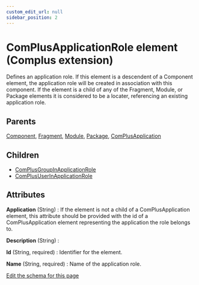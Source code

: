 ```yaml
---
custom_edit_url: null
sidebar_position: 2
---
```

# ComPlusApplicationRole element (Complus extension)
Defines an application role. If this element is a descendent of a Component element, the application role will be created in association with this component. If the element is a child of any of the Fragment, Module, or Package elements it is considered to be a locater, referencing an existing application role.

## Parents
[Component](../wxs/component.md), [Fragment](../wxs/fragment.md), [Module](../wxs/module.md), [Package](../wxs/package.md), [ComPlusApplication](complusapplication.md)

## Children
* [ComPlusGroupInApplicationRole](complusgroupinapplicationrole.md) 
* [ComPlusUserInApplicationRole](complususerinapplicationrole.md) 

## Attributes
**Application** (String)
  : If the element is not a child of a ComPlusApplication element, this attribute should be provided with the id of a ComPlusApplication element representing the application the role belongs to.

**Description** (String)
  : 

**Id** (String, required)
  : Identifier for the element.

**Name** (String, required)
  : Name of the application role.


[Edit the schema for this page](https://github.com/wixtoolset/web/blob/master/src/xsd4/complus.xsd)